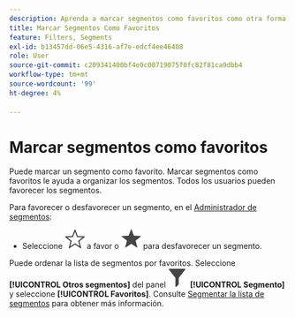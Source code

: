 ```yaml
---
description: Aprenda a marcar segmentos como favoritos como otra forma de organizar los segmentos para que su uso sea más sencillo.
title: Marcar Segmentos Como Favoritos
feature: Filters, Segments
exl-id: b13457dd-06e5-4316-af7e-edcf4ee46408
role: User
source-git-commit: c209341400bf4e0c00719075f0fc82f81ca9dbb4
workflow-type: tm+mt
source-wordcount: '99'
ht-degree: 4%

---
```


# Marcar segmentos como favoritos

Puede marcar un segmento como favorito. Marcar segmentos como favoritos le ayuda a organizar los segmentos. Todos los usuarios pueden favorecer los segmentos.

Para favorecer o desfavorecer un segmento, en el [Administrador de segmentos](/help/components/segments/seg-manage.md):

* Seleccione ![ContornoEstrella](/help/assets/icons/StarOutline.svg) a favor o ![Estrella](/help/assets/icons/Star.svg) para desfavorecer un segmento.

Puede ordenar la lista de segmentos por favoritos. Seleccione **[!UICONTROL Otros segmentos]** del panel ![Segmento](/help/assets/icons/Filter.svg) **[!UICONTROL Segmento]** y seleccione **[!UICONTROL Favoritos]**. Consulte [Segmentar la lista de segmentos](/help/components/segments/seg-filter.md) para obtener más información.
